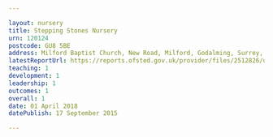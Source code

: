 ```yaml
---

layout: nursery
title: Stepping Stones Nursery
urn: 120124
postcode: GU8 5BE
address: Milford Baptist Church, New Road, Milford, Godalming, Surrey, GU8 5BE
latestReportUrl: https://reports.ofsted.gov.uk/provider/files/2512826/urn/120124.pdf
teaching: 1
development: 1
leadership: 1
outcomes: 1
overall: 1
date: 01 April 2018 
datePublish: 17 September 2015

---
```

